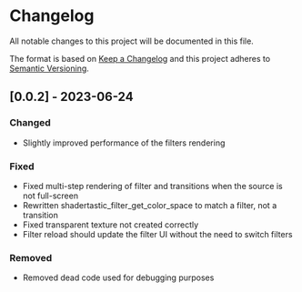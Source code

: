 # Changelog
All notable changes to this project will be documented in this file.

The format is based on [Keep a Changelog](http://keepachangelog.com/en/1.0.0/)
and this project adheres to [Semantic Versioning](http://semver.org/spec/v2.0.0.html).

## [0.0.2] - 2023-06-24
### Changed
- Slightly improved performance of the filters rendering

### Fixed
- Fixed multi-step rendering of filter and transitions when the source is not full-screen
- Rewritten shadertastic_filter_get_color_space to match a filter, not a transition
- Fixed transparent texture not created correctly
- Filter reload should update the filter UI without the need to switch filters

### Removed
- Removed dead code used for debugging purposes
